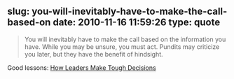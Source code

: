 slug: you-will-inevitably-have-to-make-the-call-based-on
date: 2010-11-16 11:59:26
type: quote
---

> You will inevitably have to make the call based on the information you have. While you may be unsure, you must act. Pundits may criticize you later, but they have the benefit of hindsight.

Good lessons: [How Leaders Make Tough Decisions](http://michaelhyatt.com/how-leaders-make-tough-decisions.html)
